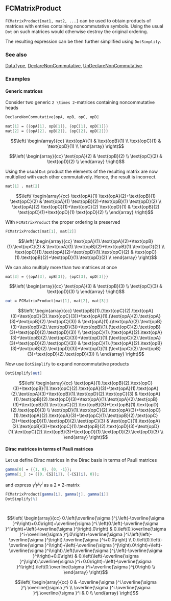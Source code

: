 ## FCMatrixProduct

`FCMatrixProduct[mat1, mat2, ...]` can be used to obtain products of matrices
with entries containing noncommutative symbols. Using the usual `Dot` on such matrices would otherwise destroy the original ordering.

The resulting expression can be then further simplified using `DotSimplify`.

### See also

[DataType](DataType), [DeclareNonCommutative](DeclareNonCommutative), [UnDeclareNonCommutative](UnDeclareNonCommutative).

### Examples

#### Generic matrices

Consider two generic `2 \times 2`-matrices containing noncommutative heads

```mathematica
DeclareNonCommutative[opA, opB, opC, opD]
```

```mathematica
mat[1] = {{opA[1], opB[1]}, {opC[1], opD[1]}}
mat[2] = {{opA[2], opB[2]}, {opC[2], opD[2]}}
```

$$\left(
\begin{array}{cc}
 \text{opA}(1) & \text{opB}(1) \\
 \text{opC}(1) & \text{opD}(1) \\
\end{array}
\right)$$

$$\left(
\begin{array}{cc}
 \text{opA}(2) & \text{opB}(2) \\
 \text{opC}(2) & \text{opD}(2) \\
\end{array}
\right)$$

Using the usual `Dot` product the elements of the resulting matrix are now multiplied with each other commutatively. Hence, the result is incorrect.

```mathematica
mat[1] . mat[2]
```

$$\left(
\begin{array}{cc}
 \text{opA}(1) \text{opA}(2)+\text{opB}(1) \text{opC}(2) & \text{opA}(1) \text{opB}(2)+\text{opB}(1) \text{opD}(2) \\
 \text{opA}(2) \text{opC}(1)+\text{opC}(2) \text{opD}(1) & \text{opB}(2) \text{opC}(1)+\text{opD}(1) \text{opD}(2) \\
\end{array}
\right)$$

With `FCMatrixProduct` the proper ordering is preserved

```mathematica
FCMatrixProduct[mat[1], mat[2]]
```

$$\left(
\begin{array}{cc}
 \text{opA}(1).\text{opA}(2)+\text{opB}(1).\text{opC}(2) & \text{opA}(1).\text{opB}(2)+\text{opB}(1).\text{opD}(2) \\
 \text{opC}(1).\text{opA}(2)+\text{opD}(1).\text{opC}(2) & \text{opC}(1).\text{opB}(2)+\text{opD}(1).\text{opD}(2) \\
\end{array}
\right)$$

We can also multiply more than two matrices at once

```mathematica
mat[3] = {{opA[3], opB[3]}, {opC[3], opD[3]}}
```

$$\left(
\begin{array}{cc}
 \text{opA}(3) & \text{opB}(3) \\
 \text{opC}(3) & \text{opD}(3) \\
\end{array}
\right)$$

```mathematica
out = FCMatrixProduct[mat[1], mat[2], mat[3]]
```

$$\left(
\begin{array}{cc}
 \text{opB}(1).(\text{opC}(2).\text{opA}(3)+\text{opD}(2).\text{opC}(3))+\text{opA}(1).(\text{opA}(2).\text{opA}(3)+\text{opB}(2).\text{opC}(3)) & \text{opA}(1).(\text{opA}(2).\text{opB}(3)+\text{opB}(2).\text{opD}(3))+\text{opB}(1).(\text{opC}(2).\text{opB}(3)+\text{opD}(2).\text{opD}(3)) \\
 \text{opC}(1).(\text{opA}(2).\text{opA}(3)+\text{opB}(2).\text{opC}(3))+\text{opD}(1).(\text{opC}(2).\text{opA}(3)+\text{opD}(2).\text{opC}(3)) & \text{opC}(1).(\text{opA}(2).\text{opB}(3)+\text{opB}(2).\text{opD}(3))+\text{opD}(1).(\text{opC}(2).\text{opB}(3)+\text{opD}(2).\text{opD}(3)) \\
\end{array}
\right)$$

Now use `DotSimplify` to expand noncommutative products

```mathematica
DotSimplify[out]
```

$$\left(
\begin{array}{cc}
 \text{opA}(1).\text{opB}(2).\text{opC}(3)+\text{opB}(1).\text{opC}(2).\text{opA}(3)+\text{opA}(1).\text{opA}(2).\text{opA}(3)+\text{opB}(1).\text{opD}(2).\text{opC}(3) & \text{opA}(1).\text{opB}(2).\text{opD}(3)+\text{opA}(1).\text{opA}(2).\text{opB}(3)+\text{opB}(1).\text{opC}(2).\text{opB}(3)+\text{opB}(1).\text{opD}(2).\text{opD}(3) \\
 \text{opD}(1).\text{opC}(2).\text{opA}(3)+\text{opC}(1).\text{opA}(2).\text{opA}(3)+\text{opC}(1).\text{opB}(2).\text{opC}(3)+\text{opD}(1).\text{opD}(2).\text{opC}(3) & \text{opC}(1).\text{opA}(2).\text{opB}(3)+\text{opC}(1).\text{opB}(2).\text{opD}(3)+\text{opD}(1).\text{opC}(2).\text{opB}(3)+\text{opD}(1).\text{opD}(2).\text{opD}(3) \\
\end{array}
\right)$$

#### Dirac matrices in terms of Pauli matrices

Let us define Dirac matrices in the Dirac basis in terms of Pauli matrices

```mathematica
gamma[0] = {{1, 0}, {0, -1}};
gamma[i_] := {{0, CSI[i]}, {-CSI[i], 0}};
```

and express $\gamma^i \gamma^j \gamma^i$ as a $2 \times 2$-matrix

```mathematica
FCMatrixProduct[gamma[i], gamma[j], gamma[i]]
DotSimplify[%] 
  
 

```

$$\left(
\begin{array}{cc}
 0.\left(\overline{\sigma }^j.\left(-\overline{\sigma }^i\right)+0.0\right)+\overline{\sigma }^i.\left(0.\left(-\overline{\sigma }^i\right)+\left(-\overline{\sigma }^j\right).0\right) & 0.\left(0.\overline{\sigma }^i+\overline{\sigma }^j.0\right)+\overline{\sigma }^i.\left(\left(-\overline{\sigma }^j\right).\overline{\sigma }^i+0.0\right) \\
 0.\left(0.\left(-\overline{\sigma }^i\right)+\left(-\overline{\sigma }^j\right).0\right)+\left(-\overline{\sigma }^i\right).\left(\overline{\sigma }^j.\left(-\overline{\sigma }^i\right)+0.0\right) & 0.\left(\left(-\overline{\sigma }^j\right).\overline{\sigma }^i+0.0\right)+\left(-\overline{\sigma }^i\right).\left(0.\overline{\sigma }^i+\overline{\sigma }^j.0\right) \\
\end{array}
\right)$$

$$\left(
\begin{array}{cc}
 0 & -\overline{\sigma }^i.\overline{\sigma }^j.\overline{\sigma }^i \\
 \overline{\sigma }^i.\overline{\sigma }^j.\overline{\sigma }^i & 0 \\
\end{array}
\right)$$
